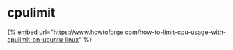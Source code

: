 # cpulimit

{% embed url="https://www.howtoforge.com/how-to-limit-cpu-usage-with-cpulimit-on-ubuntu-linux" %}

